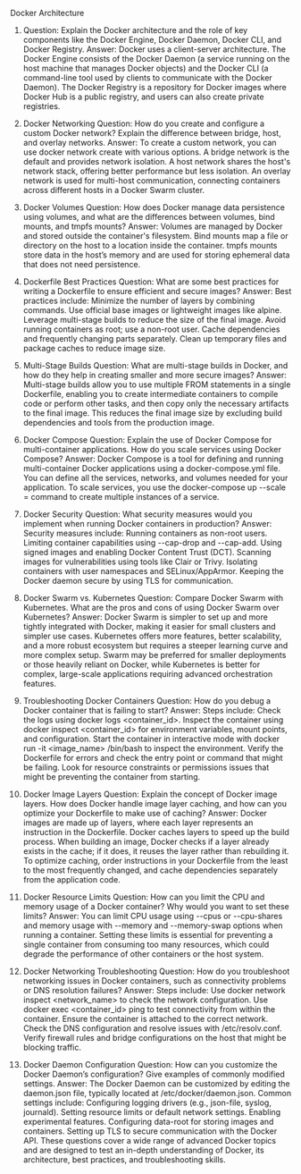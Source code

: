  Docker Architecture
1. Question:
Explain the Docker architecture and the role of key components like the Docker Engine, Docker Daemon, Docker CLI, and Docker Registry.
Answer: Docker uses a client-server architecture. The Docker Engine consists of the Docker Daemon (a service running on the host machine that manages Docker objects) and the Docker CLI (a command-line tool used by clients to communicate with the Docker Daemon). The Docker Registry is a repository for Docker images where Docker Hub is a public registry, and users can also create private registries.

2. Docker Networking
Question: How do you create and configure a custom Docker network? Explain the difference between bridge, host, and overlay networks.
Answer: To create a custom network, you can use docker network create with various options. A bridge network is the default and provides network isolation. A host network shares the host's network stack, offering better performance but less isolation. An overlay network is used for multi-host communication, connecting containers across different hosts in a Docker Swarm cluster.

6. Docker Volumes
Question: How does Docker manage data persistence using volumes, and what are the differences between volumes, bind mounts, and tmpfs mounts?
Answer: Volumes are managed by Docker and stored outside the container's filesystem. Bind mounts map a file or directory on the host to a location inside the container. tmpfs mounts store data in the host’s memory and are used for storing ephemeral data that does not need persistence.

7. Dockerfile Best Practices
Question: What are some best practices for writing a Dockerfile to ensure efficient and secure images?
Answer: Best practices include:
Minimize the number of layers by combining commands.
Use official base images or lightweight images like alpine.
Leverage multi-stage builds to reduce the size of the final image.
Avoid running containers as root; use a non-root user.
Cache dependencies and frequently changing parts separately.
Clean up temporary files and package caches to reduce image size.

9. Multi-Stage Builds
Question: What are multi-stage builds in Docker, and how do they help in creating smaller and more secure images?
Answer: Multi-stage builds allow you to use multiple FROM statements in a single Dockerfile, enabling you to create intermediate containers to compile code or perform other tasks, and then copy only the necessary artifacts to the final image. This reduces the final image size by excluding build dependencies and tools from the production image.

11. Docker Compose
Question: Explain the use of Docker Compose for multi-container applications. How do you scale services using Docker Compose?
Answer: Docker Compose is a tool for defining and running multi-container Docker applications using a docker-compose.yml file. You can define all the services, networks, and volumes needed for your application. To scale services, you use the docker-compose up --scale <service>=<replicas> command to create multiple instances of a service.

13. Docker Security
Question: What security measures would you implement when running Docker containers in production?
Answer: Security measures include:
Running containers as non-root users.
Limiting container capabilities using --cap-drop and --cap-add.
Using signed images and enabling Docker Content Trust (DCT).
Scanning images for vulnerabilities using tools like Clair or Trivy.
Isolating containers with user namespaces and SELinux/AppArmor.
Keeping the Docker daemon secure by using TLS for communication.

15. Docker Swarm vs. Kubernetes
Question: Compare Docker Swarm with Kubernetes. What are the pros and cons of using Docker Swarm over Kubernetes?
Answer: Docker Swarm is simpler to set up and more tightly integrated with Docker, making it easier for small clusters and simpler use cases. Kubernetes offers more features, better scalability, and a more robust ecosystem but requires a steeper learning curve and more complex setup. Swarm may be preferred for smaller deployments or those heavily reliant on Docker, while Kubernetes is better for complex, large-scale applications requiring advanced orchestration features.

17. Troubleshooting Docker Containers
Question: How do you debug a Docker container that is failing to start?
Answer: Steps include:
Check the logs using docker logs <container_id>.
Inspect the container using docker inspect <container_id> for environment variables, mount points, and configuration.
Start the container in interactive mode with docker run -it <image_name> /bin/bash to inspect the environment.
Verify the Dockerfile for errors and check the entry point or command that might be failing.
Look for resource constraints or permissions issues that might be preventing the container from starting.

19. Docker Image Layers
Question: Explain the concept of Docker image layers. How does Docker handle image layer caching, and how can you optimize your Dockerfile to make use of caching?
Answer: Docker images are made up of layers, where each layer represents an instruction in the Dockerfile. Docker caches layers to speed up the build process. When building an image, Docker checks if a layer already exists in the cache; if it does, it reuses the layer rather than rebuilding it. To optimize caching, order instructions in your Dockerfile from the least to the most frequently changed, and cache dependencies separately from the application code.

21. Docker Resource Limits
Question: How can you limit the CPU and memory usage of a Docker container? Why would you want to set these limits?
Answer: You can limit CPU usage using --cpus or --cpu-shares and memory usage with --memory and --memory-swap options when running a container. Setting these limits is essential for preventing a single container from consuming too many resources, which could degrade the performance of other containers or the host system.

23. Docker Networking Troubleshooting
Question: How do you troubleshoot networking issues in Docker containers, such as connectivity problems or DNS resolution failures?
Answer: Steps include:
Use docker network inspect <network_name> to check the network configuration.
Use docker exec <container_id> ping <target> to test connectivity from within the container.
Ensure the container is attached to the correct network.
Check the DNS configuration and resolve issues with /etc/resolv.conf.
Verify firewall rules and bridge configurations on the host that might be blocking traffic.

25. Docker Daemon Configuration
Question: How can you customize the Docker Daemon’s configuration? Give examples of commonly modified settings.
Answer: The Docker Daemon can be customized by editing the daemon.json file, typically located at /etc/docker/daemon.json. Common settings include:
Configuring logging drivers (e.g., json-file, syslog, journald).
Setting resource limits or default network settings.
Enabling experimental features.
Configuring data-root for storing images and containers.
Setting up TLS to secure communication with the Docker API.
These questions cover a wide range of advanced Docker topics and are designed to test an in-depth understanding of Docker, its architecture, best practices, and troubleshooting skills.
